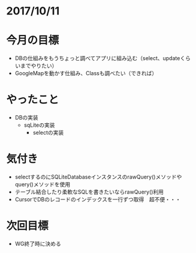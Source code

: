 # 2017/10/11

# 今月の目標
- DBの仕組みをもうちょっと調べてアプリに組み込む（select、updateくらいまでやりたい）
- GoogleMapを動かす仕組み、Classも調べたい（できれば）

# やったこと
- DBの実装
  - sqLiteの実装
    - selectの実装
    

# 気付き
- selectするのにSQLiteDatabaseインスタンスのrawQuery()メソッドやquery()メソッドを使用
- テーブル結合したり柔軟なSQLを書きたいならrawQuery()利用
- CursorでDBのレコードのインデックスを一行ずつ取得　超不便・・・

# 次回目標
- WG終了時に決める
